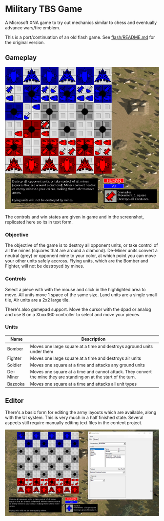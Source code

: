 # Military TBS Game

A Microsoft XNA game to try out mechanics similar to chess and eventually advance wars/fire emblem.

This is a port/continuation of an old flash game. See [flash/README.md](flash/README.md) for the original version.

## Gameplay

![Gameplay preview](xna/doc/images/gameplay.gif)

The controls and win states are given in game and in the screenshot, replicated here so its in text form.

### Objective
The objective of the game is to destroy all opponent units, or take control of all the mines (squares that are around a diamond). De-Miner units convert a neutral (grey) or opponent mine to your color, at which point you can move your other units safely accross. Flying units, which are the Bomber and Fighter, will not be destroyed by mines.

### Controls

Select a piece with with the mouse and click in the highlighted area to move. All units move 1 space of the same size. Land units are a single small tile, Air units are a 2x2 large tile.

There's also gamepad support. Move the cursor with the dpad or analog and use B on a Xbox360 controller to select and move your pieces.

### Units
| Name     | Description |
| -------- | --- |
| Bomber   | Moves one large square at a time and destroys aground units under them |
| Fighter  | Moves one large square at a time and destroys air units |
| Soldier  | Moves one square at a time and attacks any ground units |
| De-Miner | Moves one square at a time and cannot attack. They convert the mine they are standing on at the start of the turn. |
| Bazooka  | Moves one square at a time and attacks all unit types |

## Editor

There's a basic form for editing the army layouts which are available, along with the UI system. This is very much in a half finished state. Several aspects still require manually editing text files in the content project.

![Editor](xna/doc/images/editor.gif)
